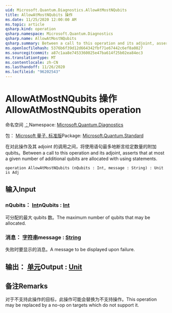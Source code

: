 ```yaml
---
uid: Microsoft.Quantum.Diagnostics.AllowAtMostNQubits
title: AllowAtMostNQubits 操作
ms.date: 11/25/2020 12:00:00 AM
ms.topic: article
qsharp.kind: operation
qsharp.namespace: Microsoft.Quantum.Diagnostics
qsharp.name: AllowAtMostNQubits
qsharp.summary: Between a call to this operation and its adjoint, asserts that at most a given number of additional qubits are allocated with using statements.
ms.openlocfilehash: 5376b6f39d12d664342fbf71e67442c6ef8a0827
ms.sourcegitcommit: a87c1aa8e7453360025e47ba614f25b02ea84ec3
ms.translationtype: MT
ms.contentlocale: zh-CN
ms.lasthandoff: 11/26/2020
ms.locfileid: "96202543"
---
```

# <a name="allowatmostnqubits-operation"></a><span data-ttu-id="c085b-102">AllowAtMostNQubits 操作</span><span class="sxs-lookup"><span data-stu-id="c085b-102">AllowAtMostNQubits operation</span></span>

<span data-ttu-id="c085b-103">命名空间 [：](xref:Microsoft.Quantum.Diagnostics)</span><span class="sxs-lookup"><span data-stu-id="c085b-103">Namespace: [Microsoft.Quantum.Diagnostics](xref:Microsoft.Quantum.Diagnostics)</span></span>

<span data-ttu-id="c085b-104">包： [Microsoft 量子. 标准版](https://nuget.org/packages/Microsoft.Quantum.Standard)</span><span class="sxs-lookup"><span data-stu-id="c085b-104">Package: [Microsoft.Quantum.Standard](https://nuget.org/packages/Microsoft.Quantum.Standard)</span></span>


<span data-ttu-id="c085b-105">在对此操作及其 adjoint 的调用之间，将使用语句最多地断言给定数量的附加 qubits。</span><span class="sxs-lookup"><span data-stu-id="c085b-105">Between a call to this operation and its adjoint, asserts that at most a given number of additional qubits are allocated with using statements.</span></span>

```qsharp
operation AllowAtMostNQubits (nQubits : Int, message : String) : Unit is Adj
```


## <a name="input"></a><span data-ttu-id="c085b-106">输入</span><span class="sxs-lookup"><span data-stu-id="c085b-106">Input</span></span>

### <a name="nqubits--int"></a><span data-ttu-id="c085b-107">nQubits： [Int](xref:microsoft.quantum.lang-ref.int)</span><span class="sxs-lookup"><span data-stu-id="c085b-107">nQubits : [Int](xref:microsoft.quantum.lang-ref.int)</span></span>

<span data-ttu-id="c085b-108">可分配的最大 qubits 数。</span><span class="sxs-lookup"><span data-stu-id="c085b-108">The maximum number of qubits that may be allocated.</span></span>


### <a name="message--string"></a><span data-ttu-id="c085b-109">消息： [字符串](xref:microsoft.quantum.lang-ref.string)</span><span class="sxs-lookup"><span data-stu-id="c085b-109">message : [String](xref:microsoft.quantum.lang-ref.string)</span></span>

<span data-ttu-id="c085b-110">失败时要显示的消息。</span><span class="sxs-lookup"><span data-stu-id="c085b-110">A message to be displayed upon failure.</span></span>



## <a name="output--unit"></a><span data-ttu-id="c085b-111">输出： [单元](xref:microsoft.quantum.lang-ref.unit)</span><span class="sxs-lookup"><span data-stu-id="c085b-111">Output : [Unit](xref:microsoft.quantum.lang-ref.unit)</span></span>



## <a name="remarks"></a><span data-ttu-id="c085b-112">备注</span><span class="sxs-lookup"><span data-stu-id="c085b-112">Remarks</span></span>

<span data-ttu-id="c085b-113">对于不支持此操作的目标，此操作可能会替换为不支持操作。</span><span class="sxs-lookup"><span data-stu-id="c085b-113">This operation may be replaced by a no-op on targets which do not support it.</span></span>